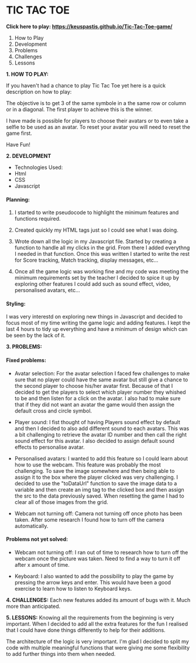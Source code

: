 # TIC TAC TOE
**Click here to play: https://keuspastis.github.io/Tic-Tac-Toe-game/**

1. How to Play
2. Development
3. Problems
4. Challenges
5. Lessons

**1. HOW TO PLAY:**

If you haven't had a chance to play Tic Tac Toe yet here is a quick description on how to play:

The objective is to get 3 of the same symbole in a the same row or column or in a diagonal. The first player to achieve this is the winner.

I have made is possible for players to choose their avatars or to even take a selfie to be used as an avatar. To reset your avatar you will need to reset the game first.

Have Fun!



**2. DEVELOPMENT**

* Technologies Used:
* Html
* CSS
* Javascript

#### Planning:
1. I started to write pseudocode to highlight the minimum features and functions required. 

2. Created quickly my HTML tags just so I could see what I was doing.

3. Wrote down all the logic in my Javascript file. Started by creating a function to handle all my clicks in the grid. From there I added everythng I needed in that function. Once this was written I started to write the rest for Score tracking, Match tracking, display messages, etc...

4. Once all the game logic was working fine and my code was meeting the minimum requirements set by the teacher I decided to spice it up by exploring other features I could add such as sound effect, video, personalised avatars, etc...

#### Styling:
I was very interestd on exploring new things in Javascript and decided to focus most of my time writing the game logic and adding features. I kept the last 4 hours to tidy up everything and have a minimum of design which can be seen by the lack of it. 



**3. PROBLEMS:**
#### Fixed problems:
* Avatar selection: For the avatar selection I faced few challenges to make sure that no player could have the same avatar but still give a chance to the second player to choose his/her avatar first. Because of that I decided to get the players to select which player number they whished to be and then listen for a click on the avatar.
I also had to make sure that if they did not want an avatar the game would then assign the default cross and circle symbol.

* Player sound: I fist thought of having Players sound effect by default and then I decided to also add different sound to each avatars. This was a bit challenging to retrieve the avatar ID number and then call the right sound effect for this avatar.
I also decided to assign default sound effects to personalise avatar.

* Personalised avatars: I wanted to add this feature so I could learn about how to use the webcam. This feature was probably the most challenging. To save the image somewhere and then being able to assign it to the box where the player clicked was very challenging. I decided to use the "toDataUrl" function to save the image data to a variable and then create an img tag to the clicked box and then assign the src to the data previously saved. When resetting the game I had to clear all of those images from the grid.

* Webcam not turning off: Camera not turning off once photo has been taken. After some research I found how to turn off the camera automatically.


#### Problems not yet solved:
* Webcam not turning off: I ran out of time to research how to turn off the webcam once the picture was taken. Need to find a way to turn it off after x amount of time.

* Keyboard: I also wanted to add the possibility to play the game by pressing the arrow keys and enter. This would have been a good exercise to learn how to listen to Keyboard keys.



**4. CHALLENGES:**
Each new features added its amount of bugs with it. Much more than anticipated.



**5. LESSONS:**
Knowing all the requirements from the beginning is very important.
When I decided to add all the extra features for the fun I realised that I could have done things differently to help for their additions. 

The architecture of the logic is very important. I'm glad I decided to split my code with multiple meaningful functions that were giving me some flexibility to add further things into them when needed.

